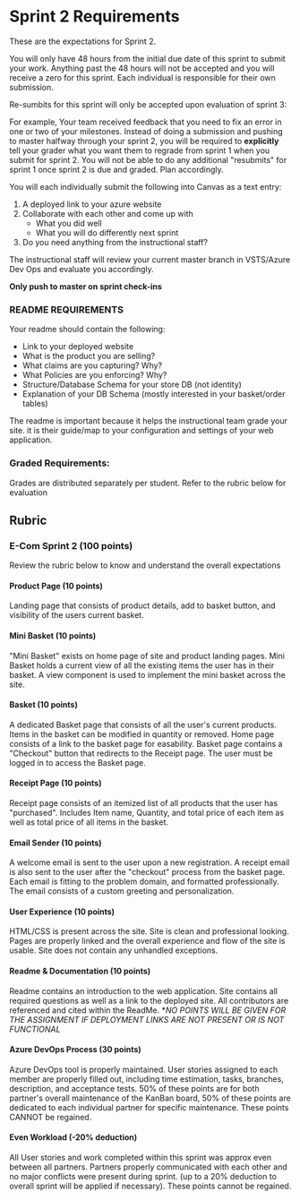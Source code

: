 # Sprint 2 Requirements

These are the expectations for Sprint 2.

You will only have 48 hours from the initial due date of this sprint to submit your work. Anything past the 48 hours will not be accepted and you will receive a zero for this sprint. Each individual is responsible for their own submission. 

Re-sumbits for this sprint will only be accepted upon evaluation of sprint 3:

For example, Your team received feedback that you need to fix an error in one or two of your milestones. Instead of doing a submission and pushing to master halfway through your sprint 2, you will be required to **explicitly** tell your grader what you want them to regrade from sprint 1 when you submit for sprint 2. You will not be able to do any additional "resubmits" for sprint 1 once sprint 2 is due and graded. Plan accordingly.

You will each individually submit the following into Canvas as a text entry:

1. A deployed link to your azure website
2. Collaborate with each other and come up with 
    - What you did well
    - What you will do differently next sprint
3. Do you need anything from the instructional staff?

The instructional staff will review your current master branch in VSTS/Azure Dev Ops and evaluate you accordingly.

**Only push to master on sprint check-ins**


### README REQUIREMENTS
Your readme should contain the following:
  - Link to your deployed website
  - What is the product you are selling?
  - What claims are you capturing? Why?
  - What Policies are you enforcing? Why?
  - Structure/Database Schema for your store DB (not identity)
  - Explanation of your DB Schema (mostly interested in your basket/order tables)
  

The readme is important because it helps the instructional team grade your site. it is their guide/map
to your configuration and settings of your web application. 


### Graded Requirements:
Grades are distributed separately per student. Refer to the rubric below for evaluation


## Rubric

### E-Com Sprint 2 (100 points)

Review the rubric below to know and understand the overall expectations


#### Product Page (10 points)

Landing page that consists of product details, add to basket button, and visibility of the users current basket. 

#### Mini Basket (10 points)

"Mini Basket" exists on home page of site and product landing pages. 
Mini Basket holds a current view of all the existing items the user has in their basket. A view component is used to implement the mini basket across the site. 

#### Basket (10 points)

A dedicated Basket page that consists of all the user's current products. Items in the basket can be modified in quantity or removed.  Home page consists of a link to the basket page for easability. 
Basket page contains a "Checkout" button that redirects to the Receipt page. The user must be logged in to access the Basket page.

#### Receipt Page (10 points)

Receipt page consists of an itemized list of all products that the user has "purchased". Includes Item name, Quantity, and total price of each item as well as total price of all items in the basket. 

#### Email Sender (10 points)

A welcome email is sent to the user upon a new registration. A receipt email is also sent to the user after the "checkout" process from the basket page. Each email is fitting to the problem domain, and formatted professionally. The email consists of a custom greeting and personalization. 

#### User Experience (10 points)
HTML/CSS is present across the site. Site is clean and professional looking. Pages are properly linked and the overall experience and flow of the site is usable. Site does not contain any unhandled exceptions.

#### Readme & Documentation (10 points)
Readme contains an introduction to the web application. Site contains all required questions as well as a link to the deployed site. All contributors are referenced and cited within the ReadMe. **NO POINTS WILL BE GIVEN FOR THE ASSIGNMENT IF DEPLOYMENT LINKS ARE NOT PRESENT OR IS NOT FUNCTIONAL*

#### Azure DevOps Process (30 points)
Azure DevOps tool is properly maintained. User stories assigned to each member are properly filled out, including time estimation, tasks, branches, description, and acceptance tests. 50% of these points are for both partner's overall maintenance of the KanBan board, 50% of these points are dedicated to each individual partner for specific maintenance. These points CANNOT be regained.

#### Even Workload (-20% deduction)
All User stories and work completed within this sprint was approx even between all partners. Partners properly communicated with each other and no major conflicts were present during sprint. (up to a 20% deduction to overall sprint will be applied if necessary). These points cannot be regained.